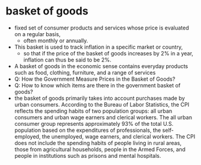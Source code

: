 # basket of goods

- fixed set of consumer products and services whose price is evaluated on a regular basis,
  - often monthly or annually.
- This basket is used to track inflation in a specific market or country,
  - so that if the price of the basket of goods increases by 2% in a year, inflation can thus be said to be 2%.
- A basket of goods in the economic sense contains everyday products such as food, clothing, furniture, and a range of services
- Q: How the Government Measure Prices in the Basket of Goods?
- Q: How to know which items are there in the government basket of goods?
- the basket of goods primarily takes into account purchases made by urban consumers. According to the Bureau of Labor Statistics, the CPI reflects the spending habits of two population groups: all urban consumers and urban wage earners and clerical workers. The all urban consumer group represents approximately 93% of the total U.S. population based on the expenditures of professionals, the self-employed, the unemployed, wage earners, and clerical workers. The CPI does not include the spending habits of people living in rural areas, those from agricultural households, people in the Armed Forces, and people in institutions such as prisons and mental hospitals.
